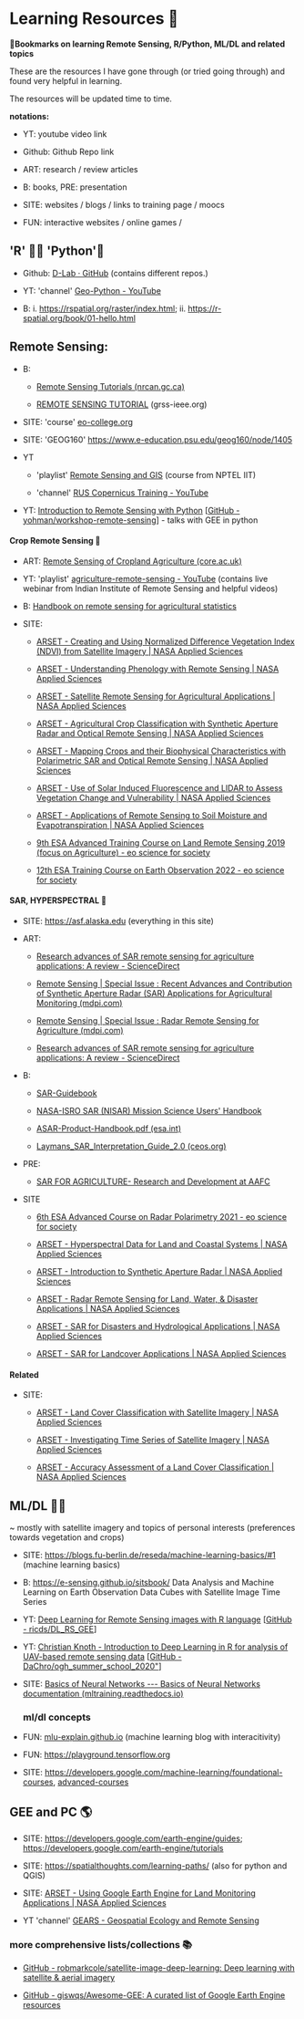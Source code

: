 # **Learning Resources 📖**

**📑Bookmarks on learning Remote Sensing, R/Python, ML/DL and related topics**

These are the resources I have gone through (or tried going through) and found very helpful in learning.

The resources will be updated time to time.

**notations:**

-   YT: youtube video link

-   Github: Github Repo link

-   ART: research / review articles

-   B: books, PRE: presentation

-   SITE: websites / blogs / links to training page / moocs

-   FUN: interactive websites / online games /

## 'R' 🏴‍☠️ 'Python'🐍

-   Github: [D-Lab · GitHub](https://github.com/dlab-berkeley/) (contains different repos.)

-   YT: 'channel' [Geo-Python - YouTube](https://www.youtube.com/channel/UCQ1_1hZ0A1Vic2zmWE56s2A/videos)

-   B: i. <https://rspatial.org/raster/index.html>; ii. <https://r-spatial.org/book/01-hello.html>

## Remote Sensing:

-   B:

    -   [Remote Sensing Tutorials (nrcan.gc.ca)](https://www.nrcan.gc.ca/maps-tools-and-publications/satellite-imagery-and-air-photos/tutorial-fundamentals-remote-sensing/9309)

    -   [REMOTE SENSING TUTORIAL](https://www.grss-ieee.org/wp-content/uploads/2014/07/EN_TUTORIAL_COMPLETO.pdf) (grss-ieee.org)

-   SITE: 'course' [eo-college.org](https://eo-college.org/welcome/)

-   SITE: 'GEOG160' <https://www.e-education.psu.edu/geog160/node/1405>

-   YT

    -   'playlist' [Remote Sensing and GIS](https://www.youtube.com/playlist?list=PLwdnzlV3ogoUdLSIGNmXpnDLrnEqcNbaI) (course from NPTEL IIT)

    -   'channel' [RUS Copernicus Training - YouTube](https://www.youtube.com/channel/UCB01WjameYMvL7-XfI8vRIA/videos)

-   YT: [Introduction to Remote Sensing with Python](https://youtu.be/gi4UdFsayoM) [[GitHub - yohman/workshop-remote-sensing](https://github.com/yohman/workshop-remote-sensing)] - talks with GEE in python

#### Crop Remote Sensing 🌾

-   ART: [Remote Sensing of Cropland Agriculture (core.ac.uk)](https://core.ac.uk/download/pdf/17239737.pdf)

-   YT: 'playlist' [agriculture-remote-sensing - YouTube](https://www.youtube.com/playlist?list=PLA2ES6Mz6vASelZizNHgLDdUdDUxRL99h) (contains live webinar from Indian Institute of Remote Sensing and helpful videos)

-   B: [Handbook on remote sensing for agricultural statistics](https://www.fao.org/3/ca6394en/ca6394en.pdf)

-   SITE:

    -   [ARSET - Creating and Using Normalized Difference Vegetation Index (NDVI) from Satellite Imagery \| NASA Applied Sciences](https://appliedsciences.nasa.gov/join-mission/training/english/arset-creating-and-using-normalized-difference-vegetation-index-ndvi)

    -   [ARSET - Understanding Phenology with Remote Sensing \| NASA Applied Sciences](https://appliedsciences.nasa.gov/join-mission/training/english/arset-understanding-phenology-remote-sensing)

    -   [ARSET - Satellite Remote Sensing for Agricultural Applications \| NASA Applied Sciences](https://appliedsciences.nasa.gov/join-mission/training/english/arset-satellite-remote-sensing-agricultural-applications)

    -   [ARSET - Agricultural Crop Classification with Synthetic Aperture Radar and Optical Remote Sensing \| NASA Applied Sciences](https://appliedsciences.nasa.gov/join-mission/training/english/arset-agricultural-crop-classification-synthetic-aperture-radar-and)

    -   [ARSET - Mapping Crops and their Biophysical Characteristics with Polarimetric SAR and Optical Remote Sensing \| NASA Applied Sciences](https://appliedsciences.nasa.gov/join-mission/training/english/arset-mapping-crops-and-their-biophysical-characteristics)

    -   [ARSET - Use of Solar Induced Fluorescence and LIDAR to Assess Vegetation Change and Vulnerability \| NASA Applied Sciences](https://appliedsciences.nasa.gov/join-mission/training/english/arset-use-solar-induced-fluorescence-and-lidar-assess-vegetation)

    -   [ARSET - Applications of Remote Sensing to Soil Moisture and Evapotranspiration \| NASA Applied Sciences](https://appliedsciences.nasa.gov/join-mission/training/english/arset-applications-remote-sensing-soil-moisture-and)

    -   [9th ESA Advanced Training Course on Land Remote Sensing 2019 (focus on Agriculture) - eo science for society](https://eo4society.esa.int/resources/advanced-training-course-on-land-remote-sensing-with-the-focus-on-agriculture/)

    -   [12th ESA Training Course on Earth Observation 2022 - eo science for society](https://eo4society.esa.int/resources/12th-esa-training-eo-2022/)

#### SAR, HYPERSPECTRAL 🌈

-   SITE: <https://asf.alaska.edu> (everything in this site)

-   ART:

    -   [Research advances of SAR remote sensing for agriculture applications: A review - ScienceDirect](https://www.sciencedirect.com/science/article/pii/S2095311918620167?via%3Dihub)

    -   [Remote Sensing \| Special Issue : Recent Advances and Contribution of Synthetic Aperture Radar (SAR) Applications for Agricultural Monitoring (mdpi.com)](https://www.mdpi.com/journal/remotesensing/special_issues/SAR-in-agriculture)

    -   [Remote Sensing \| Special Issue : Radar Remote Sensing for Agriculture (mdpi.com)](https://www.mdpi.com/journal/remotesensing/special_issues/RRSA)

    -   [Research advances of SAR remote sensing for agriculture applications: A review - ScienceDirect](https://www.sciencedirect.com/science/article/pii/S2095311918620167?via%3Dihub)

-   B:

    -   [SAR-Guidebook](https://www.sarmap.ch/pdf/SAR-Guidebook.pdf)

    -   [NASA-ISRO SAR (NISAR) Mission Science Users' Handbook](https://nisar.jpl.nasa.gov/system/documents/files/26_NISAR_FINAL_9-6-19.pdf)

    -   [ASAR-Product-Handbook.pdf (esa.int)](https://earth.esa.int/eogateway/documents/20142/37627/ASAR-Product-Handbook.pdf)

    -   [Laymans_SAR_Interpretation_Guide_2.0 (ceos.org)](https://ceos.org/document_management/SEO/DataCube/Laymans_SAR_Interpretation_Guide_2.0.pdf)

-   PRE:

    -   [SAR FOR AGRICULTURE- Research and Development at AAFC](http://jecam.org/wp-content/uploads/2018/10/0920-SAR-Agricultural-Applications-JECAM-2014.pdf)

-   SITE

    -   [6th ESA Advanced Course on Radar Polarimetry 2021 - eo science for society](https://eo4society.esa.int/resources/6th-advanced-polarimetry-2021/)

    -   [ARSET - Hyperspectral Data for Land and Coastal Systems \| NASA Applied Sciences](https://appliedsciences.nasa.gov/join-mission/training/english/arset-hyperspectral-data-land-and-coastal-systems)

    -   [ARSET - Introduction to Synthetic Aperture Radar \| NASA Applied Sciences](https://appliedsciences.nasa.gov/join-mission/training/english/arset-introduction-synthetic-aperture-radar)

    -   [ARSET - Radar Remote Sensing for Land, Water, & Disaster Applications \| NASA Applied Sciences](https://appliedsciences.nasa.gov/join-mission/training/english/arset-radar-remote-sensing-land-water-disaster-applications)

    -   [ARSET - SAR for Disasters and Hydrological Applications \| NASA Applied Sciences](https://appliedsciences.nasa.gov/join-mission/training/english/arset-sar-disasters-and-hydrological-applications)

    -   [ARSET - SAR for Landcover Applications \| NASA Applied Sciences](https://appliedsciences.nasa.gov/join-mission/training/english/arset-sar-landcover-applications)

#### Related

-   SITE:

    -   [ARSET - Land Cover Classification with Satellite Imagery \| NASA Applied Sciences](https://appliedsciences.nasa.gov/join-mission/training/english/arset-land-cover-classification-satellite-imagery)

    -   [ARSET - Investigating Time Series of Satellite Imagery \| NASA Applied Sciences](https://appliedsciences.nasa.gov/join-mission/training/advanced-webinar-investigating-time-series-satellite-imagery)

    -   [ARSET - Accuracy Assessment of a Land Cover Classification \| NASA Applied Sciences](https://appliedsciences.nasa.gov/join-mission/training/english/arset-accuracy-assessment-land-cover-classification)

## ML/DL 👨‍💻

\~ mostly with satellite imagery and topics of personal interests (preferences towards vegetation and crops)

-   SITE: <https://blogs.fu-berlin.de/reseda/machine-learning-basics/#1> (machine learning basics)

-   B: <https://e-sensing.github.io/sitsbook/> Data Analysis and Machine Learning on Earth Observation Data Cubes with Satellite Image Time Series

-   YT: [Deep Learning for Remote Sensing images with R language](https://youtu.be/N3CHgRlRqOA) [[GitHub - ricds/DL_RS_GEE](https://github.com/ricds/DL_RS_GEE)]

-   YT: [Christian Knoth - Introduction to Deep Learning in R for analysis of UAV-based remote sensing data](https://youtu.be/3wPgRS0XYjA) [[GitHub - DaChro/ogh_summer_school_2020"](https://github.com/DaChro/ogh_summer_school_2020)]

-   SITE: [Basics of Neural Networks --- Basics of Neural Networks documentation (mltraining.readthedocs.io)](https://mltraining.readthedocs.io/en/latest/)

    ### ml/dl concepts

-   FUN: [mlu-explain.github.io](https://mlu-explain.github.io) (machine learning blog with interacitivity)

-   FUN: <https://playground.tensorflow.org>

-   SITE: <https://developers.google.com/machine-learning/foundational-courses>, [advanced-courses](https://developers.google.com/machine-learning/advanced-courses)

## GEE and PC 🌎

-   SITE: <https://developers.google.com/earth-engine/guides>; <https://developers.google.com/earth-engine/tutorials>

-   SITE: <https://spatialthoughts.com/learning-paths/> (also for python and QGIS)

-   SITE: [ARSET - Using Google Earth Engine for Land Monitoring Applications \| NASA Applied Sciences](https://appliedsciences.nasa.gov/join-mission/training/english/arset-using-google-earth-engine-land-monitoring-applications)

-   YT 'channel' [GEARS - Geospatial Ecology and Remote Sensing](https://www.youtube.com/channel/UCPZMj2ykE9pgJGV1r0kXQMg/videos?view=0&sort=da)

### more comprehensive lists/collections 📚

-   [GitHub - robmarkcole/satellite-image-deep-learning: Deep learning with satellite & aerial imagery](https://github.com/robmarkcole/satellite-image-deep-learning)

-   [GitHub - giswqs/Awesome-GEE: A curated list of Google Earth Engine resources](https://github.com/giswqs/Awesome-GEE)
